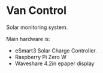 # Van Control

Solar monitoring system.

Main hardware is:
- eSmart3 Solar Charge Controller.
- Raspberry Pi Zero W
- Waveshare 4.2in epaper display
